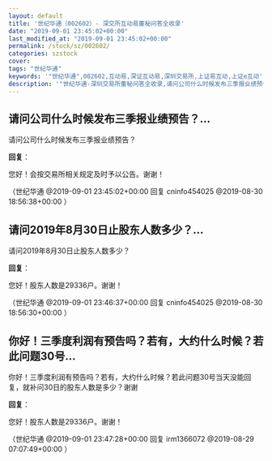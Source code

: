 ```yaml
---
layout: default
title: '世纪华通（002602）- 深交所互动易董秘问答全收录'
date: "2019-09-01 23:45:02+00:00"
last_modified_at: "2019-09-01 23:45:02+00:00"
permalink: /stock/sz/002602/
categories: szstock
cover: 
tags: "世纪华通"
keywords: '"世纪华通",002602,互动易,深证互动易,深圳交易所,上证易互动,上证e互动'
description: '"世纪华通-深圳交易所董秘问答全收录,请问公司什么时候发布三季报业绩预告？"'
---
```


## 请问公司什么时候发布三季报业绩预告？...

请问公司什么时候发布三季报业绩预告？

**回复**：

您好！会按交易所相关规定及时予以公告。谢谢！ 

（世纪华通  @2019-09-01 23:45:02+00:00 回复 cninfo454025  @2019-08-30 18:56:38+00:00 ）

## 请问2019年8月30日止股东人数多少？...

请问2019年8月30日止股东人数多少？

**回复**：

您好！股东人数是29336户。谢谢！ 

（世纪华通  @2019-09-01 23:46:37+00:00 回复 cninfo454025  @2019-08-30 18:56:30+00:00 ）

## 你好！三季度利润有预告吗？若有，大约什么时候？若此问题30号...

你好！三季度利润有预告吗？若有，大约什么时候？若此问题30号当天没能回复，就补问30日的股东人数是多少？谢谢

**回复**：

您好！股东人数是29336户。谢谢！ 

（世纪华通  @2019-09-01 23:47:28+00:00 回复 irm1366072  @2019-08-29 07:07:49+00:00 ）

